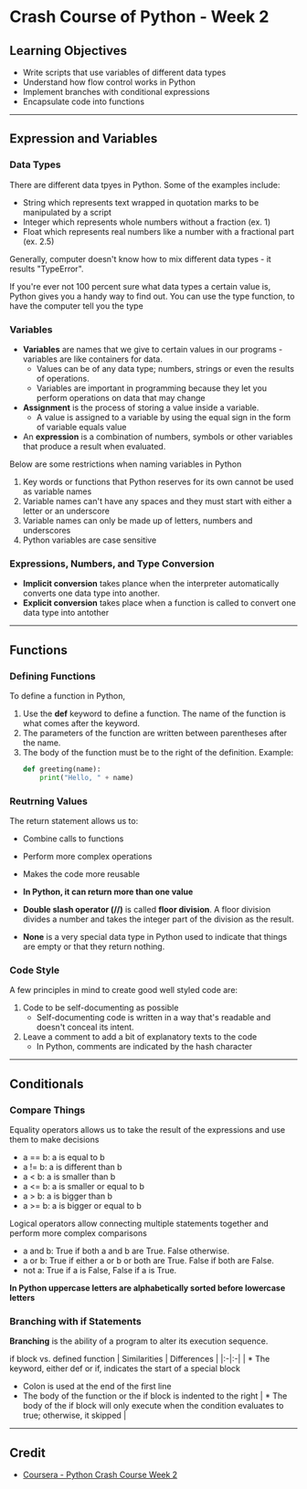 # Crash Course of Python - Week 2

## Learning Objectives
* Write scripts that use variables of different data types
* Understand how flow control works in Python
* Implement branches with conditional expressions
* Encapsulate code into functions

---

## Expression and Variables
### Data Types
There are different data tpyes in Python. Some of the examples include:
* String which represents text wrapped in quotation marks to be manipulated by a script
* Integer which represents whole numbers without a fraction (ex. 1)
* Float which represents real numbers like a number with a fractional part (ex. 2.5)

Generally, computer doesn't know how to mix different data types - it results "TypeError".

If you're ever not 100 percent sure what data types a certain value is, Python gives you a handy way to find out. You can use the type function, to have the computer tell you the type

### Variables
* **Variables** are names that we give to certain values in our programs - variables are like containers for data.
    * Values can be of any data type; numbers, strings or even the results of operations.
    * Variables are important in programming because they let you perform operations on data that may change
* **Assignment** is the process of storing a value inside a variable.
    * A value is assigned to a variable by using the equal sign in the form of variable equals value
* An **expression** is a combination of numbers, symbols or other variables that produce a result when evaluated.

Below are some restrictions when naming variables in Python
1. Key words or functions that Python reserves for its own cannot be used as variable names
2. Variable names can't have any spaces and they must start with either a letter or an underscore
3. Variable names can only be made up of letters, numbers and underscores
4. Python variables are case sensitive

### Expressions, Numbers, and Type Conversion
* **Implicit conversion** takes plance when the interpreter automatically converts one data type into another.
* **Explicit conversion** takes place when a function is called to convert one data type into antother

---

## Functions
### Defining Functions
To define a function in Python,
1. Use the **def** keyword to define a function. The name of the function is what comes after the keyword. 
2. The parameters of the function are written between parentheses after the name.
3. The body of the function must be to the right of the definition.
Example:
    ```Python
    def greeting(name):
        print("Hello, " + name)
    ```

### Reutrning Values
The return statement allows us to:
* Combine calls to functions
* Perform more complex operations
* Makes the code more reusable
* **In Python, it can return more than one value**
 
* **Double slash operator (//)** is called **floor division**. A floor division divides a number and takes the integer part of the division as the result.
* **None** is a very special data type in Python used to indicate that things are empty or that they return nothing.

### Code Style
A few principles in mind to create good well styled code are:
1. Code to be self-documenting as possible
    * Self-documenting code is written in a way that's readable and doesn't conceal its intent. 
2. Leave a comment to add a bit of explanatory texts to the code
    * In Python, comments are indicated by the hash character

---

## Conditionals
### Compare Things
Equality operators allows us to take the result of the expressions and use them to make decisions
* a == b: a is equal to b
* a != b: a is different than b
* a < b: a is smaller than b
* a <= b: a is smaller or equal to b
* a > b: a is bigger than b
* a >= b: a is bigger or equal to b

Logical operators allow connecting multiple statements together and perform more complex comparisons
* a and b: True if both a and b are True. False otherwise.
* a or b: True if either a or b or both are True. False if both are False.
* not a: True if a is False, False if a is True.

**In Python uppercase letters are alphabetically sorted before lowercase letters**

### Branching with if Statements
**Branching** is the ability of a program to alter its execution sequence.

if block vs. defined function
| Similarities | Differences |
|:-|:-|
| * The keyword, either def or if, indicates the start of a special block
* Colon is used at the end of the first line
* The body of the function or the if block is indented to the right | * The body of the if block will only execute when the condition evaluates to true; otherwise, it skipped |



---

## Credit
* [Coursera - Python Crash Course Week 2](https://www.coursera.org/learn/python-crash-course/home/week/2)